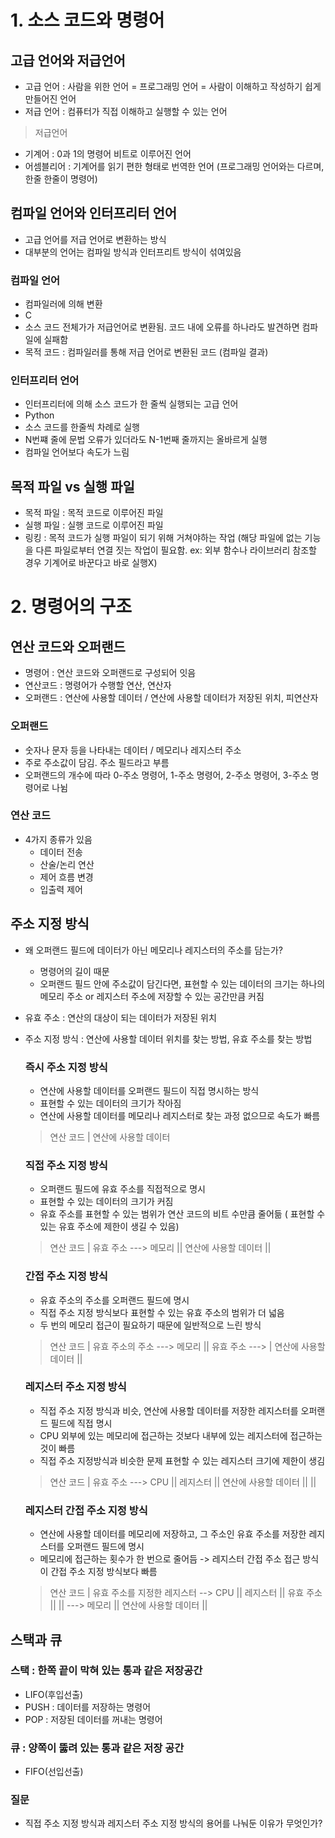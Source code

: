 # 1. 소스 코드와 명령어
## 고급 언어와 저급언어
- 고급 언어 : 사람을 위한 언어 = 프로그래밍 언어 = 사람이 이해하고 작성하기 쉽게 만들어진 언어
- 저급 언어 : 컴퓨터가 직접 이해하고 실행할 수 있는 언어
> 저급언어
- 기계어 : 0과 1의 명령어 비트로 이루어진 언어
- 어셈블리어 : 기계어를 읽기 편한 형태로 번역한 언어 (프로그래밍 언어와는 다르며, 한줄 한줄이 명령어)

## 컴파일 언어와 인터프리터 언어
- 고급 언어를 저급 언어로 변환하는 방식
- 대부분의 언어는 컴파일 방식과 인터프리트 방식이 섞여있음
### 컴파일 언어
- 컴파일러에 의해 변환
- C
- 소스 코드 전체가가 저급언어로 변환됨. 코드 내에 오류를 하나라도 발견하면 컴파일에 실패함
- 목적 코드 : 컴파일러를 통해 저급 언어로 변환된 코드 (컴파일 결과)

### 인터프리터 언어
- 인터프리터에 의해 소스 코드가 한 줄씩 실행되는 고급 언어
- Python
- 소스 코드를 한줄씩 차례로 실행
- N번쨰 줄에 문법 오류가 있더라도 N-1번째 줄까지는 올바르게 실행
- 컴파일 언어보다 속도가 느림

## 목적 파일 vs 실행 파일
- 목적 파일 : 목적 코드로 이루어진 파일
- 실행 파일 : 실행 코드로 이루어진 파일
- 링킹 : 목적 코드가 실행 파일이 되기 위해 거쳐야하는 작업 (해당 파일에 없는 기능을 다른 파일로부터 연결 짓는 작업이 필요함. ex: 외부 함수나 라이브러리 참조할 경우 기계어로 바꾼다고 바로 실행X)

# 2. 명령어의 구조
## 연산 코드와 오퍼랜드
- 명령어 : 연산 코드와 오퍼랜드로 구성되어 잇음
- 연산코드 : 명령어가 수행할 연산, 연산자
- 오퍼랜드 : 연산에 사용할 데이터 / 연산에 사용할 데이터가 저장된 위치, 피연산자
### 오퍼랜드
- 숫자나 문자 등을 나타내는 데이터 / 메모리나 레지스터 주소
- 주로 주소값이 담김. 주소 필드라고 부름
- 오퍼랜드의 개수에 따라 0-주소 명령어, 1-주소 명령어, 2-주소 명령어, 3-주소 명령어로 나뉨
### 연산 코드
- 4가지 종류가 있음
  - 데이터 전송
  - 산술/논리 연산
  - 제어 흐름 변경
  - 입출력 제어

## 주소 지정 방식
- 왜 오퍼랜드 필드에 데이터가 아닌 메모리나 레지스터의 주소를 담는가?
  - 명령어의 길이 때문
  - 오퍼랜드 필드 안에 주소값이 담긴다면, 표현할 수 있는 데이터의 크기는 하나의 메모리 주소 or 레지스터 주소에 저장할 수 있는 공간만큼 커짐
- 유효 주소 : 연산의 대상이 되는 데이터가 저장된 위치
- 주소 지정 방식 : 연산에 사용할 데이터 위치를 찾는 방법, 유효 주소를 찾는 방법
  ### 즉시 주소 지정 방식
  - 연산에 사용할 데이터를 오퍼랜드 필드이 직접 명시하는 방식
  - 표현할 수 있는 데이터의 크기가 작아짐
  - 연산에 사용할 데이터를 메모리나 레지스터로 찾는 과정 없으므로 속도가 빠름
  > 연산 코드 | 연산에 사용할 데이터
  ### 직접 주소 지정 방식
  - 오퍼랜드 필드에 유효 주소를 직접적으로 명시
  - 표현할 수 있는 데이터의 크기가 커짐
  - 유효 주소를 표현할 수 있는 범위가 연산 코드의 비트 수만큼 줄어듦 ( 표현할 수 있는 유효 주소에 제한이 생길 수 있음)
  > 연산 코드 | 유효 주소 ---> 메모리 || 연산에 사용할 데이터 ||
  ### 간접 주소 지정 방식
  - 유효 주소의 주소를 오퍼랜드 필드에 명시
  - 직접 주소 지정 방식보다 표현할 수 있는 유효 주소의 범위가 더 넓음
  - 두 번의 메모리 접근이 필요하기 때문에 일반적으로 느린 방식
  > 연산 코드 | 유효 주소의 주소 ---> 메모리 || 유효 주소 ---> | 연산에 사용할 데이터 ||
  ### 레지스터 주소 지정 방식
  - 직접 주소 지정 방식과 비슷, 연산에 사용할 데이터를 저장한 레지스터를 오퍼랜드 필드에 직접 명시
  - CPU 외부에 있는 메모리에 접근하는 것보다 내부에 있는 레지스터에 접근하는 것이 빠름
  - 직접 주소 지정방식과 비슷한 문제 표현할 수 있는 레지스터 크기에 제한이 생김
  > 연산 코드 | 유효 주소 ---> CPU || 레지스터 || 연산에 사용할 데이터 || ||
  ### 레지스터 간접 주소 지정 방식
  - 연산에 사용할 데이터를 메모리에 저장하고, 그 주소인 유효 주소를 저장한 레지스터를 오퍼랜드 필드에 명시 
  - 메모리에 접근하는 횟수가 한 번으로 줄어듬 -> 레지스터 간접 주소 접근 방식이 간접 주소 지정 방식보다 빠름

  > 연산 코드 | 유효 주소를 지정한 레지스터 --> CPU || 레지스터 || 유효 주소 || || ---> 메모리 || 연산에 사용할 데이터 ||

## 스택과 큐
###  스택 : 한쪽 끝이 막혀 있는 통과 같은 저장공간
- LIFO(후입선출)
- PUSH : 데이터를 저장하는 명령어
- POP : 저장된 데이터를 꺼내는 명령어
### 큐 : 양쪽이 뚫려 있는 통과 같은 저장 공간
- FIFO(선입선출)


### 질문
- 직접 주소 지정 방식과 레지스터 주소 지정 방식의 용어를 나눠둔 이유가 무엇인가?